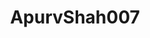 ---
title: ApurvShah007
github: https://github.com/ApurvShah007
mode: dark
transition: 3s
archetype:
  - Little Bit of Everything
---